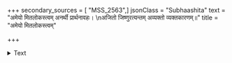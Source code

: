 +++
secondary_sources = [ "MSS_2563",]
jsonClass = "Subhaashita"
text = "अमेयो मितलोकस्त्वम् अनर्थी प्रार्थनावहः।  \nअजितो जिष्णुरत्यन्तम् अव्यक्तो व्यक्तकारणम्॥"
title = "अमेयो मितलोकस्त्वम्"

+++

<details><summary>Text</summary>

अमेयो मितलोकस्त्वम् अनर्थी प्रार्थनावहः।  
अजितो जिष्णुरत्यन्तम् अव्यक्तो व्यक्तकारणम्॥
</details>
